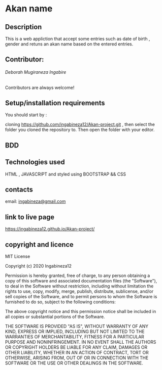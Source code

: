 # Akan name

## Description
This is a web appliction that accept some entries such as date of birth , gender and retuns an akan name based on the entered entries. 

## Contributor:
###### Deborah Mugiraneza Ingabire

Contributors are always welcome!

## Setup/installation requirements
You should start by :

cloning https://github.com/ingabineza12/Akan-project.git , then 
select the folder you cloned the repository to.
Then open the folder with your editor.

## BDD

## Technologies used
HTML , JAVASCRIPT and styled using BOOTSTRAP && CSS

## contacts
email: ingabineza@gmail.com


## link to live page 
https://ingabineza12.github.io/Akan-project/


## copyright and licence

MIT License

Copyright (c) 2020 Ingabineza12

Permission is hereby granted, free of charge, to any person obtaining a copy
of this software and associated documentation files (the "Software"), to deal
in the Software without restriction, including without limitation the rights
to use, copy, modify, merge, publish, distribute, sublicense, and/or sell
copies of the Software, and to permit persons to whom the Software is
furnished to do so, subject to the following conditions:

The above copyright notice and this permission notice shall be included in all
copies or substantial portions of the Software.

THE SOFTWARE IS PROVIDED "AS IS", WITHOUT WARRANTY OF ANY KIND, EXPRESS OR
IMPLIED, INCLUDING BUT NOT LIMITED TO THE WARRANTIES OF MERCHANTABILITY,
FITNESS FOR A PARTICULAR PURPOSE AND NONINFRINGEMENT. IN NO EVENT SHALL THE
AUTHORS OR COPYRIGHT HOLDERS BE LIABLE FOR ANY CLAIM, DAMAGES OR OTHER
LIABILITY, WHETHER IN AN ACTION OF CONTRACT, TORT OR OTHERWISE, ARISING FROM,
OUT OF OR IN CONNECTION WITH THE SOFTWARE OR THE USE OR OTHER DEALINGS IN THE
SOFTWARE.


